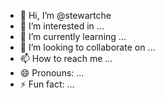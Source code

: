 - 👋 Hi, I’m @stewartche
- 👀 I’m interested in ...
- 🌱 I’m currently learning ...
- 💞️ I’m looking to collaborate on ...
- 📫 How to reach me ...
- 😄 Pronouns: ...
- ⚡ Fun fact: ...

<!---
stewartche/stewartche is a ✨ special ✨ repository because its `README.md` (this file) appears on your GitHub profile.
You can click the Preview link to take a look at your changes.
--->
